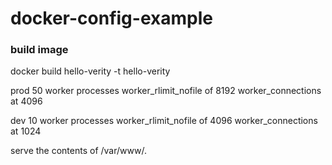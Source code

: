 # docker-config-example

### build image
docker build hello-verity -t hello-verity


prod
50 worker processes
worker_rlimit_nofile of 8192
worker_connections at 4096


dev 
10 worker processes
worker_rlimit_nofile of 4096
worker_connections at 1024 



serve the contents of /var/www/.
